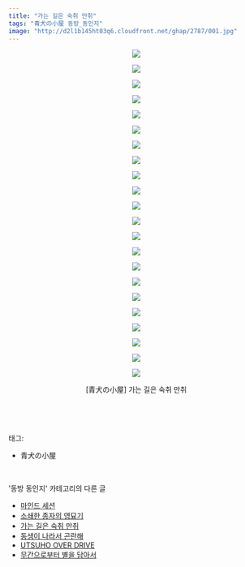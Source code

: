 ```yaml
---
title: "가는 길은 숙취 만취"
tags: "青犬の小屋 동방_동인지"
image: "http://d2l1b145ht03q6.cloudfront.net/ghap/2787/001.jpg"
---
```

<div class="article">
<p style="text-align: center; clear: none; float: none;"><img src="{{ site.imgserver1 }}/ghap/2787/001.jpg"/></p>
<p style="text-align: center; clear: none; float: none;"><img src="{{ site.imgserver1 }}/ghap/2787/002.jpg"/></p>
<p style="text-align: center; clear: none; float: none;"><img src="{{ site.imgserver1 }}/ghap/2787/003.jpg"/></p>
<p style="text-align: center; clear: none; float: none;"><img src="{{ site.imgserver1 }}/ghap/2787/004.jpg"/></p>
<p style="text-align: center; clear: none; float: none;"><img src="{{ site.imgserver1 }}/ghap/2787/005.jpg"/></p>
<p style="text-align: center; clear: none; float: none;"><img src="{{ site.imgserver1 }}/ghap/2787/006.jpg"/></p>
<p style="text-align: center; clear: none; float: none;"><img src="{{ site.imgserver1 }}/ghap/2787/007.jpg"/></p>
<p style="text-align: center; clear: none; float: none;"><img src="{{ site.imgserver1 }}/ghap/2787/008.jpg"/></p>
<p style="text-align: center; clear: none; float: none;"><img src="{{ site.imgserver1 }}/ghap/2787/009.jpg"/></p>
<p style="text-align: center; clear: none; float: none;"><img src="{{ site.imgserver1 }}/ghap/2787/010.jpg"/></p>
<p style="text-align: center; clear: none; float: none;"><img src="{{ site.imgserver1 }}/ghap/2787/011.jpg"/></p>
<p style="text-align: center; clear: none; float: none;"><img src="{{ site.imgserver1 }}/ghap/2787/012.jpg"/></p>
<p style="text-align: center; clear: none; float: none;"><img src="{{ site.imgserver1 }}/ghap/2787/013.jpg"/></p>
<p style="text-align: center; clear: none; float: none;"><img src="{{ site.imgserver1 }}/ghap/2787/014.jpg"/></p>
<p style="text-align: center; clear: none; float: none;"><img src="{{ site.imgserver1 }}/ghap/2787/015.jpg"/></p>
<p style="text-align: center; clear: none; float: none;"><img src="{{ site.imgserver1 }}/ghap/2787/016.jpg"/></p>
<p style="text-align: center; clear: none; float: none;"><img src="{{ site.imgserver1 }}/ghap/2787/017.jpg"/></p>
<p style="text-align: center; clear: none; float: none;"><img src="{{ site.imgserver1 }}/ghap/2787/018.jpg"/></p>
<p style="text-align: center; clear: none; float: none;"><img src="{{ site.imgserver1 }}/ghap/2787/019.jpg"/></p>
<p style="text-align: center; clear: none; float: none;"><img src="{{ site.imgserver1 }}/ghap/2787/020.jpg"/></p>
<p style="text-align: center; clear: none; float: none;"><img src="{{ site.imgserver1 }}/ghap/2787/021.jpg"/></p>
<p style="text-align: center; clear: none; float: none;"><img src="{{ site.imgserver1 }}/ghap/2787/022.jpg"/></p>
<p style="text-align: center; clear: none; float: none;">[青犬の小屋] 가는 길은 숙취 만취</p>
<p><br/></p>
</div><br/>
<div class="tagTrail">
<p>태그: </p>
<ul>
<li>青犬の小屋</li>
</ul>
</div><br/>
<div class="another">
<p>'동방 동인지' 카테고리의 다른 글</p>
<ul>
<li><a href="/ghap_2789">마인드 세션</a></li>
<li><a href="/ghap_2788">소쇄한 종자의 영묘기</a></li>
<li><a href="/ghap_2787">가는 길은 숙취 만취</a></li>
<li><a href="/ghap_2786">동생이 나라서 곤란해</a></li>
<li><a href="/ghap_2785">UTSUHO OVER DRIVE</a></li>
<li><a href="/ghap_2784">무간으로부터 별을 담아서</a></li>
</ul>
</div><br/>
<div class="cb_module cb_fluid">
<div class="cb_wrt cb_profile">
</div><!-- commentList close -->
</div><br/>
